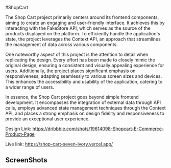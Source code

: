 #ShopCart

The Shop Cart project primarily centers around its frontend components, aiming to create an engaging and user-friendly interface. It achieves this by interacting with the FakeStore API, which serves as the source of the products displayed on the platform. To efficiently handle the application's state, the project leverages the Context API, an approach that streamlines the management of data across various components.

One noteworthy aspect of this project is the attention to detail when replicating the design. Every effort has been made to closely mimic the original design, ensuring a consistent and visually appealing experience for users. Additionally, the project places significant emphasis on responsiveness, adapting seamlessly to various screen sizes and devices. This enhances the accessibility and usability of the application, catering to a wider range of users.

In essence, the Shop Cart project goes beyond simple frontend development. It encompasses the integration of external data through API calls, employs advanced state management techniques through the Context API, and places a strong emphasis on design fidelity and responsiveness to provide an exceptional user experience.

Design Link: https://dribbble.com/shots/19614098-Shopcart-E-Commerce-Product-Page

Live link: https://shop-cart-seven-ivory.vercel.app/

## ScreenShots

